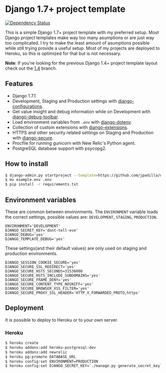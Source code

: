 # Django 1.7+ project template

[![Dependency Status](https://gemnasium.com/jpadilla/django-project-template.svg)](https://gemnasium.com/jpadilla/django-project-template)

This is a simple Django 1.7+ project template with my preferred setup. Most Django project templates make way too many asumptions or are just way too complicated. I try to make the least amount of asumptions possible while still trying provide a useful setup. Most of my projects are deployed to Heroku, so this is optimized for that but is not necessary.

**Note**: If you're looking for the previous Django 1.4+ project template layout check out the [1.4](https://github.com/jpadilla/django-project-template/tree/1.4) branch.

## Features

- Django 1.7.1
- Development, Staging and Production settings with [django-configurations](http://django-configurations.readthedocs.org/).
- Get value insight and debug information while on Development with [django-debug-toolbar](http://django-debug-toolbar.readthedocs.org/en/1.2.2/).
- Load environment variables from `.env` with [django-dotenv](https://github.com/jpadilla/django-dotenv).
- Collection of custom extensions with [django-extensions](http://django-extensions.readthedocs.org/).
- HTTPS and other security related settings on Staging and Production with [django-secure](http://django-secure.readthedocs.org/).
- Procfile for running gunicorn with New Relic's Python agent.
- PostgreSQL database support with psycopg2.

## How to install

```bash
$ django-admin.py startproject --template=https://github.com/jpadilla/django-project-template/archive/master.zip --name=Procfile --extension=py,md,env project_name
$ mv example.env .env
$ pip install -r requirements.txt
```

## Environment variables

These are common between environments. The `ENVIRONMENT` variable loads the correct settings, possible values are: `DEVELOPMENT`, `STAGING`, `PRODUCTION`.

```
ENVIRONMENT='DEVELOPMENT'
DJANGO_SECRET_KEY='dont-tell-eve'
DJANGO_DEBUG='yes'
DJANGO_TEMPLATE_DEBUG='yes'
```

These settings(and their default values) are only used on staging and production environments.

```
DJANGO_SESSION_COOKIE_SECURE='yes'
DJANGO_SECURE_SSL_REDIRECT='yes'
DJANGO_SECURE_HSTS_SECONDS=31536000
DJANGO_SECURE_HSTS_INCLUDE_SUBDOMAINS='yes'
DJANGO_SECURE_FRAME_DENY='yes'
DJANGO_SECURE_CONTENT_TYPE_NOSNIFF='yes'
DJANGO_SECURE_BROWSER_XSS_FILTER='yes'
DJANGO_SECURE_PROXY_SSL_HEADER='HTTP_X_FORWARDED_PROTO,https'
```

## Deployment

It is possible to deploy to Heroku or to your own server.

### Heroku

```bash
$ heroku create
$ heroku addons:add heroku-postgresql:dev
$ heroku addons:add newrelic
$ heroku pg:promote DATABASE_URL
$ heroku config:set ENVIRONMENT=PRODUCTION
$ heroku config:set DJANGO_SECRET_KEY=`./manage.py generate_secret_key`
```
